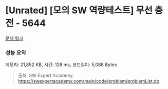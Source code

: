 # [Unrated] [모의 SW 역량테스트] 무선 충전 - 5644 

[문제 링크](https://swexpertacademy.com/main/code/problem/problemDetail.do?contestProbId=AWXRDL1aeugDFAUo) 

### 성능 요약

메모리: 21,852 KB, 시간: 128 ms, 코드길이: 5,088 Bytes



> 출처: SW Expert Academy, https://swexpertacademy.com/main/code/problem/problemList.do
